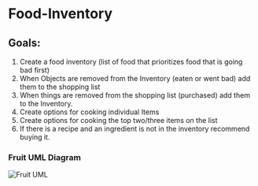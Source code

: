 # Food-Inventory

## Goals:
1. Create a food inventory (list of food that prioritizes food that is going bad first)
2. When Objects are removed from the Inventory (eaten or went bad) add them to the shopping list
3. When things are removed from the shopping list (purchased) add them to the Inventory.
4. Create options for cooking individual Items
5. Create options for cooking the top two/three items on the list
6. If there is a recipe and an ingredient is not in the inventory recommend buying it. 


### Fruit UML Diagram
![Fruit UML](https://user-images.githubusercontent.com/104655927/166113641-9ee5f3c4-688c-4da5-975f-e13beda469fd.png)
